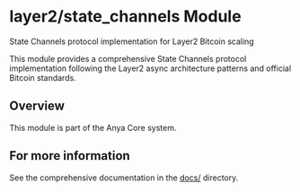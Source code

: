 # layer2/state_channels Module

State Channels protocol implementation for Layer2 Bitcoin scaling

This module provides a comprehensive State Channels protocol implementation following
the Layer2 async architecture patterns and official Bitcoin standards.

## Overview

This module is part of the Anya Core system.

## For more information

See the comprehensive documentation in the [docs/](../../../docs/) directory.
